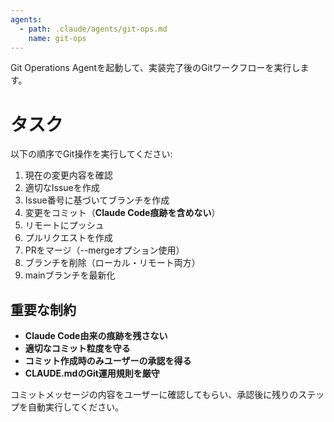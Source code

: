```yaml
---
agents:
  - path: .claude/agents/git-ops.md
    name: git-ops
---
```


Git Operations Agentを起動して、実装完了後のGitワークフローを実行します。

# タスク

以下の順序でGit操作を実行してください:

1. 現在の変更内容を確認
2. 適切なIssueを作成
3. Issue番号に基づいてブランチを作成
4. 変更をコミット（**Claude Code痕跡を含めない**）
5. リモートにプッシュ
6. プルリクエストを作成
7. PRをマージ（--mergeオプション使用）
8. ブランチを削除（ローカル・リモート両方）
9. mainブランチを最新化

## 重要な制約

- **Claude Code由来の痕跡を残さない**
- **適切なコミット粒度を守る**
- **コミット作成時のみユーザーの承認を得る**
- **CLAUDE.mdのGit運用規則を厳守**

コミットメッセージの内容をユーザーに確認してもらい、承認後に残りのステップを自動実行してください。
